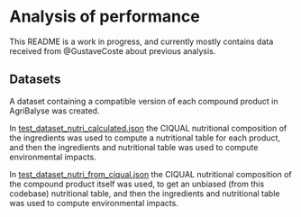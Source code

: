 # Analysis of performance

This README is a work in progress, and currently mostly contains data received from @GustaveCoste about previous analysis.

## Datasets

A dataset containing a compatible version of each compound product in AgriBalyse was created.

In [test_dataset_nutri_calculated.json](test_dataset_nutri_calculated.json) the CIQUAL nutritional composition of the ingredients was used
to compute a nutritional table for each product, and then the ingredients and nutritional table was
used to compute environmental impacts.

In [test_dataset_nutri_from_ciqual.json](test_dataset_nutri_from_ciqual.json) the CIQUAL nutritional composition of the compound product itself was used, to get an unbiased (from this codebase) nutritional table, and then the ingredients and nutritional table was used to compute environmental impacts.
